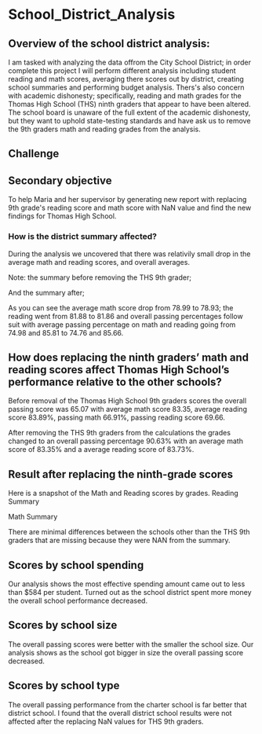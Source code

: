# School_District_Analysis

## Overview of the school district analysis:

I am tasked with analyzing the data offrom the City School District; in order complete this project I will perform different analysis including student reading and math scores, averaging there scores out by district, creating school summaries and performing budget analysis. Thers's also concern with academic dishonesty; specifically, reading and math grades for the Thomas High School (THS) ninth graders that appear to have been altered. The school board is unaware of the full extent of the academic dishonesty, but they want to uphold state-testing standards and have ask us to remove the 9th graders math and reading grades from the analysis.

## Challenge
## Secondary objective
To help Maria and her supervisor by generating new report with replacing 9th grade's reading score and math score with NaN value and find the new findings for Thomas High School.

### How is the district summary affected?
During the analysis we uncovered that there was relativily small drop in the average math and reading scores, and overall averages.

Note: the summary before removing the THS 9th grader;

And the summary after;

As you can see the average math score drop from 78.99 to 78.93; the reading went from 81.88 to 81.86 and overall passing percentages follow suit with average passing percentage on math and reading going from 74.98 and 85.81 to 74.76 and 85.66.

## How does replacing the ninth graders’ math and reading scores affect Thomas High School’s performance relative to the other schools?
Before removal of the Thomas High School 9th graders scores the overall passing score was 65.07 with average math score 83.35, average reading score 83.89%, passing math 66.91%, passing reading score 69.66.

After removing the THS 9th graders from the calculations the grades changed to an overall passing percentage 90.63% with an average math score of 83.35% and a average reading score of 83.73%.  

## Result after replacing the ninth-grade scores
Here is a snapshot of the Math and Reading scores by grades.
Reading Summary

Math Summary

There are minimal differences between the schools other than the THS 9th graders that are missing because they were NAN from the summary.

## Scores by school spending
Our analysis shows the most effective spending amount came out to less than $584 per student. Turned out as the school district spent more money the overall school performance decreased.

## Scores by school size
The overall passing scores were better with the smaller the school size. Our analysis shows as the school got bigger in size the overall passing score decreased.

## Scores by school type
The overall passing performance from the charter school is far better that district school. I found that the overall district school results were not affected after the replacing NaN values for THS 9th graders.








